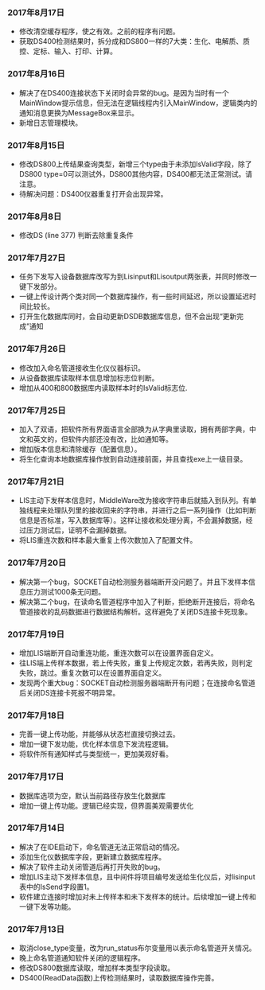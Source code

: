 ### 2017年8月17日
- 修改清空缓存程序，使之有效。之前的程序有问题。
- 获取DS400检测结果时，拆分成和DS800一样的7大类：生化、电解质、质控、定标、输入、打印、计算。
### 2017年8月16日
- 解决了在DS400连接状态下关闭时会异常的bug。是因为当时有一个MainWindow提示信息，但无法在逻辑线程内引入MainWindow，逻辑类内的通知消息更换为MessageBox来显示。
- 新增日志管理模块。
### 2017年8月15日
- 修改DS800上传结果查询类型，新增三个type由于未添加IsValid字段，除了DS800 type=0可以测试外，DS800其他内容，DS400都无法正常测试。请注意。
- 待解决问题：DS400仪器重复打开会出现异常。
### 2017年8月8日
- 修改DS (line 377) 判断去除重复条件
### 2017年7月27日
- 任务下发写入设备数据库改写为到Lisinput和Lisoutput两张表，并同时修改一键下发部分。
- 一键上传设计两个类对同一个数据库操作，有一些时间延迟，所以设置延迟时间比较长。
- 打开生化数据库同时，会自动更新DSDB数据库信息，但不会出现“更新完成”通知
### 2017年7月26日
- 修改加入命名管道接收生化仪仪器标识。
- 从设备数据库读取样本信息增加标志位判断。
- 增加从400和800数据库内读取样本时的IsValid标志位.
### 2017年7月25日
- 加入了双语，把软件所有界面语言全部换为从字典里读取，拥有两部字典，中文和英文的，但软件内部还没有改，比如通知等。
- 增加版本信息和清除缓存（配置信息）。
- 将生化查询本地数据库操作放到自动连接前面，并且查找exe上一级目录。
### 2017年7月21日
- LIS主动下发样本信息时，MiddleWare改为接收字符串后就插入到队列。有单独线程来处理队列里的接收回来的字符串，并进行之后一系列操作（比如判断信息是否标准，写入数据库等）。这样让接收和处理分离，不会漏掉数据，经过压力测试后，证明不会漏掉数据。
- 将LIS重连次数和样本最大重复上传次数加入了配置文件。
### 2017年7月20日
- 解决第一个bug，SOCKET自动检测服务器端断开没问题了。并且下发样本信息压力测试1000条无问题。
- 解决第二个bug，在读命名管道程序中加入了判断，拒绝断开连接后，将命名管道接收的乱码数据进行数据结构解析。这样避免了关闭DS连接卡死现象。
### 2017年7月19日
- 增加LIS端断开自动重连功能，重连次数可以在设置界面自定义。
- 往LIS端上传样本数据，若上传失败，重复上传规定次数，若再失败，则判定失败，跳过。重复次数可以在设置界面自定义。
- 发现两个重大bug：SOCKET自动检测服务器端断开有问题；在连接命名管道后关闭DS连接卡死报不明异常。
### 2017年7月18日
- 完善一键上传功能，并能够从状态栏直接切换过去。
- 增加一键下发功能，优化样本信息下发流程逻辑。
- 将软件所有通知样式与类型统一，更加美观好看。
### 2017年7月17日
- 数据库选项为空，默认当前路径存放生化数据库
- 增加一键上传功能。逻辑已经实现，但界面美观需要优化
### 2017年7月14日
- 解决了在IDE启动下，命名管道无法正常启动的情况。
- 添加生化仪数据库字段，更新建立数据库程序。
- 解决了软件主动关闭管道后再打开失败的bug。
- 增加LIS主动下发样本信息，且中间件将项目编号发送给生化仪后，对lisinput表中的IsSend字段置1。
- 软件建立连接时增加对未上传样本和未下发样本的统计。后续增加一键上传和一键下发等功能。
### 2017年7月13日
- 取消close_type变量，改为run_status布尔变量用以表示命名管道开关情况。
- 晚上命名管道通知软件关闭的逻辑程序。
- 修改DS800数据库读取，增加样本类型字段读取。
- DS400(ReadData函数)上传检测结果时，读取数据库操作完善。
